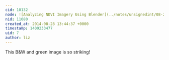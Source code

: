 ```yaml
---
cid: 10132
node: ![Analyzing NDVI Imagery Using Blender](../notes/unsignedint/08-27-2014/analyzing-ndvi-imaginary-using-blender)
nid: 11080
created_at: 2014-08-28 13:44:37 +0000
timestamp: 1409233477
uid: 7
author: liz
---
```


This B&W and green image is so striking!